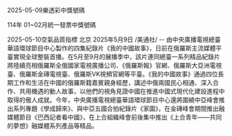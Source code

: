 
2025-05-09樂透彩中獎號碼

                                
114年 01~02月統一發票中獎號碼
                             
2025-05-10空氣品質指標
                               北京 2025年5月9日 /美通社/ -- 由中央廣播電視總臺華語環球節目中心製作的四集紀錄片《我的中國故事》，日前在俄羅斯主流媒體平臺實現全球整裝首播。在5月至9月的展播季中，該片連同總臺一系列精品紀錄片將陸續亮相俄羅斯全俄國家電視廣播公司、《俄羅斯報》官網、俄羅斯大亞洲電視臺、俄羅斯金磚電視臺、俄羅斯VK視頻官網等平臺。《我的中國故事》通過四位長期工作和生活在中國的俄羅斯籍嘉賓親身經歷，講述中俄兩國民心相通、深入合作、共用機遇的動人故事，以他們的視角見證中國在推進中國式現代化建設進程中取得的傲人成就。今年，中央廣播電視總臺華語環球節目中心還將圍繞中亞峰會推出系列專題《學成歸來》、與中亞五國合拍紀錄片《家園》，在金磚峰會期間推出融媒體節目《巴西記者看中國》，在上合組織峰會前後集中推出《上合青年——共同的夢想》融媒體系列產品等精品。